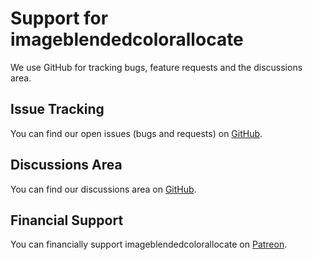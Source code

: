 # Support for imageblendedcolorallocate

We use GitHub for tracking bugs, feature requests and the discussions area.

## Issue Tracking

You can find our open issues (bugs and requests) on [GitHub](https://github.com/andrewgjohnson/imageblendedcolorallocate/issues).

## Discussions Area

You can find our discussions area on [GitHub](https://github.com/andrewgjohnson/imageblendedcolorallocate/discussions).

## Financial Support

You can financially support imageblendedcolorallocate on [Patreon](https://patreon.com/agjgd).
